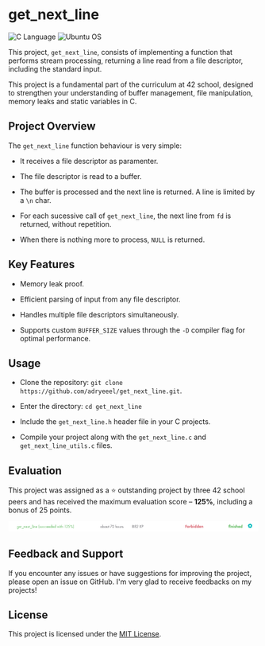 # get_next_line

![C Language](https://img.shields.io/badge/C-00599C?style=for-the-badge&logo=c&logoColor=white)
![Ubuntu OS](https://img.shields.io/badge/Ubuntu-E95420?style=for-the-badge&logo=ubuntu&logoColor=white)

This project, `get_next_line`, consists of implementing a function that performs stream processing, returning a line read from a file descriptor, including the standard input.

This project is a fundamental part of the curriculum at 42 school, designed to strengthen your understanding of buffer management, file manipulation, memory leaks and static variables in C.

## Project Overview

The `get_next_line` function behaviour is very simple:

- It receives a file descriptor as paramenter.

- The file descriptor is read to a buffer.

- The buffer is processed and the next line is returned. A line is limited by a `\n` char.

- For each sucessive call of `get_next_line`, the next line from `fd` is returned, without repetition.

- When there is nothing more to process, `NULL` is returned.

## Key Features

- Memory leak proof.

- Efficient parsing of input from any file descriptor.

- Handles multiple file descriptors simultaneously.

- Supports custom `BUFFER_SIZE` values through the `-D` compiler flag for optimal performance.

## Usage

- Clone the repository: `git clone https://github.com/adryeeel/get_next_line.git`.

- Enter the directory: `cd get_next_line`

- Include the `get_next_line.h` header file in your C projects.

- Compile your project along with the `get_next_line.c` and `get_next_line_utils.c` files.

## Evaluation

This project was assigned as a ⭐ outstanding project by three 42 school peers and has received the maximum evaluation score – **125%**, including a bonus of 25 points.

![Score 125%](README/evaluation-score.png)

## Feedback and Support

If you encounter any issues or have suggestions for improving the project, please open an issue on GitHub. I'm very glad to receive feedbacks on my projects!

## License

This project is licensed under the [MIT License](LICENSE).
